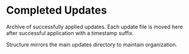 # Completed Updates

Archive of successfully applied updates.
Each update file is moved here after successful application with a timestamp suffix.

Structure mirrors the main updates directory to maintain organization.